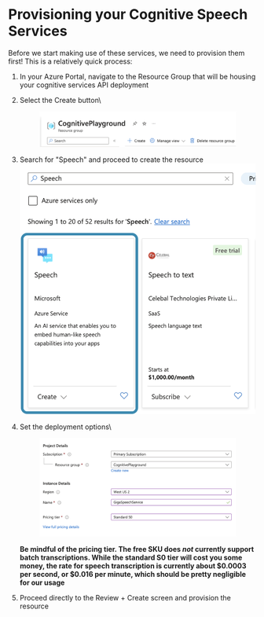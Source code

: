 # Provisioning your Cognitive Speech Services

Before we start making use of these services, we need to provision them first! This is a relatively quick process:

1. In your Azure Portal, navigate to the Resource Group that will be housing your cognitive services API deployment
2.  Select the Create button\


    <div align="left">

    <figure><img src="../../../../../../.gitbook/assets/image.png" alt="" width="563"><figcaption></figcaption></figure>

    </div>
3. Search for "Speech" and proceed to create the resource\
   ![](<../../../../../../.gitbook/assets/image (2).png>)
4.  Set the deployment options\


    <figure><img src="../../../../../../.gitbook/assets/image (3).png" alt=""><figcaption></figcaption></figure>

    **Be mindful of the pricing tier. The free SKU does **_**not**_** currently support batch transcriptions. While the standard S0 tier will cost you some money, the rate for speech transcription is currently about $0.0003 per second, or $0.016 per minute, which should be pretty negligible for our usage**
5. Proceed directly to the Review + Create screen and provision the resource
